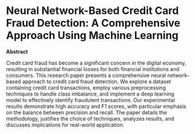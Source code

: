 # Neural Network-Based Credit Card Fraud Detection: A Comprehensive Approach Using Machine Learning

**Abstract**

Credit card fraud has become a significant concern in the digital economy, resulting in substantial financial losses for both financial institutions and consumers. This research paper presents a comprehensive neural network-based approach to credit card fraud detection. We explore a dataset containing credit card transactions, employ various preprocessing techniques to handle class imbalance, and implement a deep learning model to effectively identify fraudulent transactions. Our experimental results demonstrate high accuracy and F1 scores, with particular emphasis on the balance between precision and recall. The paper details the methodology, justifies the choice of techniques, analyzes results, and discusses implications for real-world application.
